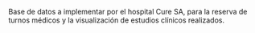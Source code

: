 Base de datos a implementar por el hospital Cure SA, para la reserva de turnos médicos y la visualización de estudios clínicos realizados.
